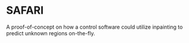# SAFARI

A proof-of-concept on how a control software could utilize inpainting to predict unknown regions on-the-fly.
